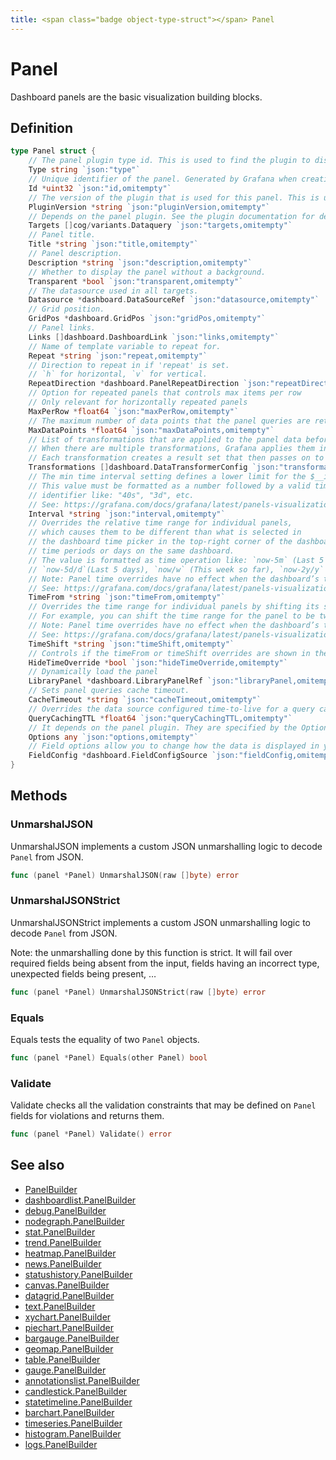 ```yaml
---
title: <span class="badge object-type-struct"></span> Panel
---
```

# <span class="badge object-type-struct"></span> Panel

Dashboard panels are the basic visualization building blocks.

## Definition

```go
type Panel struct {
    // The panel plugin type id. This is used to find the plugin to display the panel.
    Type string `json:"type"`
    // Unique identifier of the panel. Generated by Grafana when creating a new panel. It must be unique within a dashboard, but not globally.
    Id *uint32 `json:"id,omitempty"`
    // The version of the plugin that is used for this panel. This is used to find the plugin to display the panel and to migrate old panel configs.
    PluginVersion *string `json:"pluginVersion,omitempty"`
    // Depends on the panel plugin. See the plugin documentation for details.
    Targets []cog/variants.Dataquery `json:"targets,omitempty"`
    // Panel title.
    Title *string `json:"title,omitempty"`
    // Panel description.
    Description *string `json:"description,omitempty"`
    // Whether to display the panel without a background.
    Transparent *bool `json:"transparent,omitempty"`
    // The datasource used in all targets.
    Datasource *dashboard.DataSourceRef `json:"datasource,omitempty"`
    // Grid position.
    GridPos *dashboard.GridPos `json:"gridPos,omitempty"`
    // Panel links.
    Links []dashboard.DashboardLink `json:"links,omitempty"`
    // Name of template variable to repeat for.
    Repeat *string `json:"repeat,omitempty"`
    // Direction to repeat in if 'repeat' is set.
    // `h` for horizontal, `v` for vertical.
    RepeatDirection *dashboard.PanelRepeatDirection `json:"repeatDirection,omitempty"`
    // Option for repeated panels that controls max items per row
    // Only relevant for horizontally repeated panels
    MaxPerRow *float64 `json:"maxPerRow,omitempty"`
    // The maximum number of data points that the panel queries are retrieving.
    MaxDataPoints *float64 `json:"maxDataPoints,omitempty"`
    // List of transformations that are applied to the panel data before rendering.
    // When there are multiple transformations, Grafana applies them in the order they are listed.
    // Each transformation creates a result set that then passes on to the next transformation in the processing pipeline.
    Transformations []dashboard.DataTransformerConfig `json:"transformations,omitempty"`
    // The min time interval setting defines a lower limit for the $__interval and $__interval_ms variables.
    // This value must be formatted as a number followed by a valid time
    // identifier like: "40s", "3d", etc.
    // See: https://grafana.com/docs/grafana/latest/panels-visualizations/query-transform-data/#query-options
    Interval *string `json:"interval,omitempty"`
    // Overrides the relative time range for individual panels,
    // which causes them to be different than what is selected in
    // the dashboard time picker in the top-right corner of the dashboard. You can use this to show metrics from different
    // time periods or days on the same dashboard.
    // The value is formatted as time operation like: `now-5m` (Last 5 minutes), `now/d` (the day so far),
    // `now-5d/d`(Last 5 days), `now/w` (This week so far), `now-2y/y` (Last 2 years).
    // Note: Panel time overrides have no effect when the dashboard’s time range is absolute.
    // See: https://grafana.com/docs/grafana/latest/panels-visualizations/query-transform-data/#query-options
    TimeFrom *string `json:"timeFrom,omitempty"`
    // Overrides the time range for individual panels by shifting its start and end relative to the time picker.
    // For example, you can shift the time range for the panel to be two hours earlier than the dashboard time picker setting `2h`.
    // Note: Panel time overrides have no effect when the dashboard’s time range is absolute.
    // See: https://grafana.com/docs/grafana/latest/panels-visualizations/query-transform-data/#query-options
    TimeShift *string `json:"timeShift,omitempty"`
    // Controls if the timeFrom or timeShift overrides are shown in the panel header
    HideTimeOverride *bool `json:"hideTimeOverride,omitempty"`
    // Dynamically load the panel
    LibraryPanel *dashboard.LibraryPanelRef `json:"libraryPanel,omitempty"`
    // Sets panel queries cache timeout.
    CacheTimeout *string `json:"cacheTimeout,omitempty"`
    // Overrides the data source configured time-to-live for a query cache item in milliseconds
    QueryCachingTTL *float64 `json:"queryCachingTTL,omitempty"`
    // It depends on the panel plugin. They are specified by the Options field in panel plugin schemas.
    Options any `json:"options,omitempty"`
    // Field options allow you to change how the data is displayed in your visualizations.
    FieldConfig *dashboard.FieldConfigSource `json:"fieldConfig,omitempty"`
}
```
## Methods

### <span class="badge object-method"></span> UnmarshalJSON

UnmarshalJSON implements a custom JSON unmarshalling logic to decode `Panel` from JSON.

```go
func (panel *Panel) UnmarshalJSON(raw []byte) error
```

### <span class="badge object-method"></span> UnmarshalJSONStrict

UnmarshalJSONStrict implements a custom JSON unmarshalling logic to decode `Panel` from JSON.

Note: the unmarshalling done by this function is strict. It will fail over required fields being absent from the input, fields having an incorrect type, unexpected fields being present, …

```go
func (panel *Panel) UnmarshalJSONStrict(raw []byte) error
```

### <span class="badge object-method"></span> Equals

Equals tests the equality of two `Panel` objects.

```go
func (panel *Panel) Equals(other Panel) bool
```

### <span class="badge object-method"></span> Validate

Validate checks all the validation constraints that may be defined on `Panel` fields for violations and returns them.

```go
func (panel *Panel) Validate() error
```

## See also

 * <span class="badge builder"></span> [PanelBuilder](./builder-PanelBuilder.md)
 * <span class="badge builder"></span> [dashboardlist.PanelBuilder](../dashboardlist/builder-PanelBuilder.md)
 * <span class="badge builder"></span> [debug.PanelBuilder](../debug/builder-PanelBuilder.md)
 * <span class="badge builder"></span> [nodegraph.PanelBuilder](../nodegraph/builder-PanelBuilder.md)
 * <span class="badge builder"></span> [stat.PanelBuilder](../stat/builder-PanelBuilder.md)
 * <span class="badge builder"></span> [trend.PanelBuilder](../trend/builder-PanelBuilder.md)
 * <span class="badge builder"></span> [heatmap.PanelBuilder](../heatmap/builder-PanelBuilder.md)
 * <span class="badge builder"></span> [news.PanelBuilder](../news/builder-PanelBuilder.md)
 * <span class="badge builder"></span> [statushistory.PanelBuilder](../statushistory/builder-PanelBuilder.md)
 * <span class="badge builder"></span> [canvas.PanelBuilder](../canvas/builder-PanelBuilder.md)
 * <span class="badge builder"></span> [datagrid.PanelBuilder](../datagrid/builder-PanelBuilder.md)
 * <span class="badge builder"></span> [text.PanelBuilder](../text/builder-PanelBuilder.md)
 * <span class="badge builder"></span> [xychart.PanelBuilder](../xychart/builder-PanelBuilder.md)
 * <span class="badge builder"></span> [piechart.PanelBuilder](../piechart/builder-PanelBuilder.md)
 * <span class="badge builder"></span> [bargauge.PanelBuilder](../bargauge/builder-PanelBuilder.md)
 * <span class="badge builder"></span> [geomap.PanelBuilder](../geomap/builder-PanelBuilder.md)
 * <span class="badge builder"></span> [table.PanelBuilder](../table/builder-PanelBuilder.md)
 * <span class="badge builder"></span> [gauge.PanelBuilder](../gauge/builder-PanelBuilder.md)
 * <span class="badge builder"></span> [annotationslist.PanelBuilder](../annotationslist/builder-PanelBuilder.md)
 * <span class="badge builder"></span> [candlestick.PanelBuilder](../candlestick/builder-PanelBuilder.md)
 * <span class="badge builder"></span> [statetimeline.PanelBuilder](../statetimeline/builder-PanelBuilder.md)
 * <span class="badge builder"></span> [barchart.PanelBuilder](../barchart/builder-PanelBuilder.md)
 * <span class="badge builder"></span> [timeseries.PanelBuilder](../timeseries/builder-PanelBuilder.md)
 * <span class="badge builder"></span> [histogram.PanelBuilder](../histogram/builder-PanelBuilder.md)
 * <span class="badge builder"></span> [logs.PanelBuilder](../logs/builder-PanelBuilder.md)
